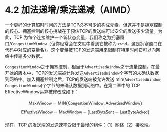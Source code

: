 # 4.2 加法递增/乘法递减（AIMD）

一个更好的计算超时时间的方法是TCP必不可少的构成元素，但这并不是拥塞控制的核心。拥塞控制的核心挑战在于预估TCP的发送端可以安全的发送多少流量。为此，TCP 为每个连接维护一个新状态变量，我们称之为拥塞窗口/`CongestionWindow`（但你经常会在文献中看到它被称为 `cwnd`，这是拥塞窗口在代码中对应的变量名）。这个变量被TCP的发送端用来限制在特定时间它可以向网络中传输多少数据。

`CongestionWindow`之于拥塞控制，相当于`AdvertisedWindow`之于流量控制。在最开始的版本中，TCP的发送端被允许发送`AdvertisedWindow`个字节的未确认数据到网络中。加入拥塞控制之后，TCP的发送端被允许发送 min(`AdvertisedWindow`, `CongestionWindow`)个字节的未确认数据到网络中。在第二章中的 TCP EffectiveWindow运算被修改成如下：

<figure><img src="../.gitbook/assets/image (3).png" alt=""><figcaption></figcaption></figure>

现在，TCP 的发送端的发送速率受限于最慢的组件：（1）网络（2）接收端。

